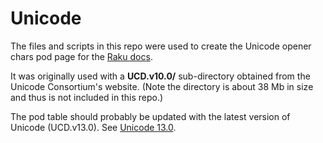 # Unicode

The files and scripts in this repo were used to
create the Unicode opener chars pod page for
the [Raku docs](https://github.com/Raku/doc).

It was originally used with a **UCD.v10.0/** sub-directory obtained
from the Unicode Consortium's website.
(Note the directory is about 38 Mb in size
and thus is not included in this repo.)

The pod table should probably be updated with the
latest version of Unicode (UCD.v13.0).
See [Unicode 13.0](https://www.unicode.org/versions/Unicode13.0.0).


